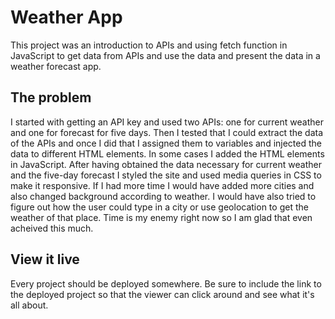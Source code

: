 # Weather App

This project was an introduction to APIs and using fetch function in JavaScript to get data from APIs and use the data and present the data in a weather forecast app.

## The problem

I started with getting an API key and used two APIs: one for current weather and one for forecast for five days. Then I tested that I could extract the data of the APIs and once I did that I assigned them to variables and injected the data to different HTML elements. In some cases I added the HTML elements in JavaScript. After having obtained the data necessary for current weather and the five-day forecast I styled the site and used media queries in CSS to make it responsive. If I had more time I would have added more cities and also changed background according to weather. I would have also tried to  figure out how the user could type in a city or use geolocation to get the weather of that place. Time is my enemy right now so I am glad that even acheived this much. 

## View it live

Every project should be deployed somewhere. Be sure to include the link to the deployed project so that the viewer can click around and see what it's all about.
